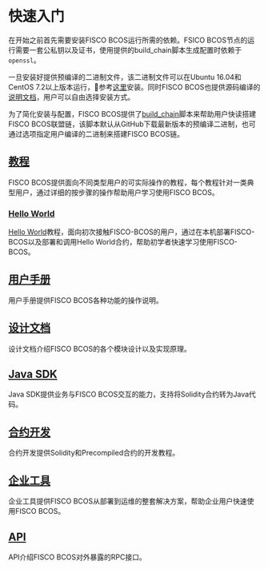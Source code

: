 # 快速入门

在开始之前首先需要安装FISCO BCOS运行所需的依赖。FSICO BCOS节点的运行需要一套公私钥以及证书，使用提供的build_chain脚本生成配置时依赖于`openssl`。

一旦安装好提供预编译的二进制文件，该二进制文件可以在Ubuntu 16.04和CentOS 7.2以上版本运行，参考[这里](manual/install.md#二进制安装)安装。同时FISCO BCOS也提供源码编译的[说明文档](manual/install.md#源码编译)，用户可以自由选择安装方式。

为了简化安装与配置，FISCO BCOS提供了[build_chain][build_chain]脚本来帮助用户快读搭建FISCO BCOS联盟链，该脚本默认从GitHub下载最新版本的预编译二进制，也可通过选项指定用户编译的二进制来搭建FISCO BCOS链。

## [教程](tutorials/index.html)

FISCO BCOS提供面向不同类型用户的可实际操作的教程，每个教程针对一类典型用户，通过详细的按步骤的操作帮助用户学习使用FISCO BCOS。

### [Hello World](tutorials/hello_world.md)

[Hello World](tutorials/hello_world.md)教程，面向初次接触FISCO-BCOS的用户，通过在本机部署FISCO-BCOS以及部署和调用Hello World合约，帮助初学者快速学习使用FISCO-BCOS。

## [用户手册](manual/index.html)

用户手册提供FISCO BCOS各种功能的操作说明。

## [设计文档](design/index.html)

设计文档介绍FISCO BCOS的各个模块设计以及实现原理。

## [Java SDK](sdk/index.html)

Java SDK提供业务与FISCO BCOS交互的能力，支持将Solidity合约转为Java代码。

## [合约开发](developer/index.html)

合约开发提供Solidity和Precompiled合约的开发教程。

## [企业工具](enterprise/index.html)

企业工具提供FISCO BCOS从部署到运维的整套解决方案，帮助企业用户快速使用FISCO BCOS。

## [API](api.md)

API介绍FISCO BCOS对外暴露的RPC接口。


[build_chain]:https://github.com/FISCO-BCOS/FISCO-BCOS/blob/master/tools/build_chain.sh

